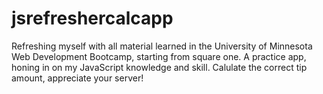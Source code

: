 # jsrefreshercalcapp

Refreshing myself with all material learned in the University of Minnesota Web Development Bootcamp, starting from square one. 
A practice app, honing in on my JavaScript knowledge and skill.
Calulate the correct tip amount, appreciate your server!
